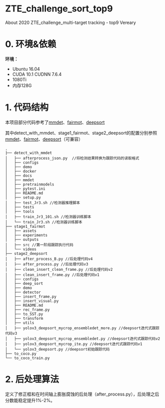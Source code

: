 # ZTE_challenge_sort_top9

About 2020 ZTE_challenge_multi-target tracking - top9 Vereary

# 0. 环境&依赖

**环境：**

+ Ubuntu 16.04
+ CUDA 10.1 CUDNN 7.6.4
+ 1080Ti
+ 内存128G

# 1. 代码结构
本项目部分代码参考了[mmdet](https://github.com/open-mmlab/mmdetection)、[fairmot](https://github.com/ifzhang/FairMOT)、[deepsort](https://github.com/ZQPei/deep_sort_pytorch)

其中detect_with_mmdet、stage1_fairmot、stage2_deepsort的配置分别参照[mmdet](https://github.com/open-mmlab/mmdetection)、[fairmot](https://github.com/ifzhang/FairMOT)、[deepsort](https://github.com/ZQPei/deep_sort_pytorch)（可兼容）

```
.
├── detect_with_mmdet
│   ├── afterprocess_json.py  //将检测结果转换为跟踪代码的读取格式      
│   ├── configs
│   ├── demo
│   ├── docker
│   ├── docs
│   ├── mmdet
│   ├── pretrainmodels
│   ├── pytest.ini
│   ├── README.md
│   ├── setup.py
│   ├── test_Jr3.sh //检测器推理脚本
│   ├── tests
│   ├── tools
│   ├── train_Jr3_101.sh //检测器训练脚本 
│   └── train_Jr3.sh //检测器训练脚本
├── stage1_fairmot
│   ├── assets
│   ├── experiments
│   ├── outputs
│   ├── src //第一阶段跟踪执行代码 
│   └── videos
├── stage2_deepsort
│   ├── after_process_B.py //后处理代码v4 
│   ├── after_process.py //后处理代码v3 
│   ├── clean_insert_clean_frame.py //后处理代码v2 
│   ├── clean_insert_frame.py //后处理代码v1 
│   ├── configs
│   ├── deep_sort
│   ├── demo
│   ├── detector
│   ├── insert_frame.py
│   ├── insert_visual.py
│   ├── README.md
│   ├── rec_frame.py
│   ├── to_SST.py
│   ├── transform
│   ├── utils
│   ├── yolov3_deepsort_mycrop_ensembledet_more.py //deepsort迭代式跟踪代码v3 
│   ├── yolov3_deepsort_mycrop_ensembledet.py //deepsort迭代式跟踪代码v2
│   ├── yolov3_deepsort_mycrop_ite.py //deepsort迭代式跟踪代码v1
│   └── yolov3_deepsort.py //deepsort初始跟踪代码 
├── to_coco.py
└── to_coco_train.py
```

# 2. 后处理算法

定义了修正框和在时间轴上膨胀腐蚀的后处理（after_process.py），后处理之后分数能稳定提升1%-2%。


